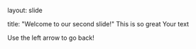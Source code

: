 
layout: slide

title: "Welcome to our second slide!"
This is so great
Your text

Use the left arrow to go back!
